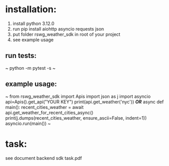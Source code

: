 # installation:
1. install python 3.12.0
2. run pip install aiohttp asyncio requests json
3. put folder rswg_weather_sdk in root of your project
4. see example usage
## run tests:
~
python -m pytest -s
~
## example usage:
~
from rswg_weather_sdk import Apis
import json as j
import asyncio
api=Apis().get_api("YOUR KEY")
print(api.get_weather('nyc'))
___OR___
async def main():
    recent_cities_weather = await api.get_weather_for_recent_cities_async()
    print(j.dumps(recent_cities_weather, ensure_ascii=False, indent=1))
asyncio.run(main())
~
# task:
see document backend sdk task.pdf